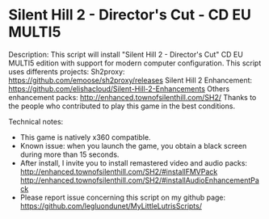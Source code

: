# Silent Hill 2 - Director's Cut - CD EU MULTI5

Description:
This script will install "Silent Hill 2 - Director's Cut" CD EU MULTI5 edition with support for modern computer configuration. 
This script uses differents projects:
Sh2proxy: https://github.com/emoose/sh2proxy/releases
Silent Hill 2 Enhancement: https://github.com/elishacloud/Silent-Hill-2-Enhancements 
Others enhancement packs: http://enhanced.townofsilenthill.com/SH2/
Thanks to the people who contributed to play this game in the best conditions.

Technical notes:
- This game is natively x360 compatible.
- Known issue: when you launch the game, you obtain a black screen during more than 15 seconds.
- After install, I invite you to install remastered video and audio packs: 
http://enhanced.townofsilenthill.com/SH2/#installFMVPack 
http://enhanced.townofsilenthill.com/SH2/#installAudioEnhancementPack
- Please report issue concerning this script on my github page:
https://github.com/legluondunet/MyLittleLutrisScripts/
